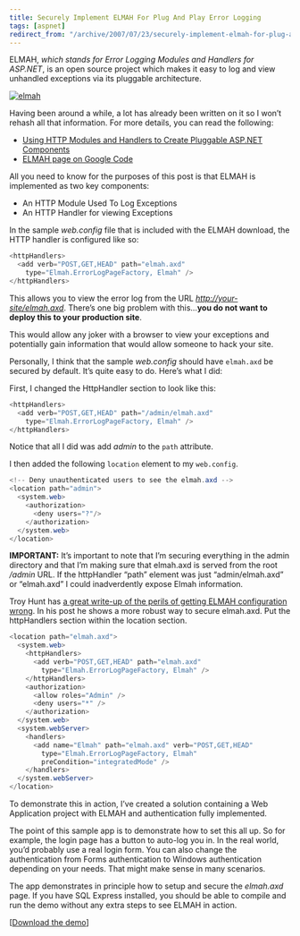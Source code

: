 ```yaml
---
title: Securely Implement ELMAH For Plug And Play Error Logging
tags: [aspnet]
redirect_from: "/archive/2007/07/23/securely-implement-elmah-for-plug-and-play-error-logging.aspx/"
---
```


ELMAH, *which stands for Error Logging Modules and Handlers for
ASP.NET*, is an open source project which makes it easy to log and view
unhandled exceptions via its pluggable architecture.

[![elmah](https://haacked.com/assets/images/haacked_com/WindowsLiveWriter/Securely-Implement-ELMAH-For-Plug-And-Pl_94C5/elmah_thumb.png "elmah")](https://haacked.com/assets/images/haacked_com/WindowsLiveWriter/Securely-Implement-ELMAH-For-Plug-And-Pl_94C5/elmah_2.png)

Having been around a while, a lot has already been written on it so I
won’t rehash all that information. For more details, you can read the
following:

-   [Using HTTP Modules and Handlers to Create Pluggable ASP.NET
    Components](http://msdn2.microsoft.com/en-us/library/aa479332.aspx "The article that started it all")
-   [ELMAH page on Google
    Code](http://code.google.com/p/elmah/ "ELMAH on Google Code")

All you need to know for the purposes of this post is that ELMAH is
implemented as two key components:

-   An HTTP Module Used To Log Exceptions
-   An HTTP Handler for viewing Exceptions

In the sample *web.config* file that is included with the ELMAH
download, the HTTP handler is configured like so:

```csharp
<httpHandlers>
  <add verb="POST,GET,HEAD" path="elmah.axd" 
    type="Elmah.ErrorLogPageFactory, Elmah" />
</httpHandlers>
```

This allows you to view the error log from the URL
*[http://your-site/elmah.axd](http://your-site/elmah.axd)*. There’s one
big problem with this...**you do not want to deploy this to your
production site**.

This would allow any joker with a browser to view your exceptions and
potentially gain information that would allow someone to hack your site.

Personally, I think that the sample *web.config* should have `elmah.axd`
be secured by default. It’s quite easy to do. Here’s what I did:

First, I changed the HttpHandler section to look like this:

```csharp
<httpHandlers>
  <add verb="POST,GET,HEAD" path="/admin/elmah.axd" 
    type="Elmah.ErrorLogPageFactory, Elmah" />
</httpHandlers>
```

Notice that all I did was add *admin* to the `path` attribute.

I then added the following `location` element to my `web.config`.

```csharp
<!-- Deny unauthenticated users to see the elmah.axd -->
<location path="admin">
  <system.web>
    <authorization>
      <deny users="?"/>
    </authorization>
  </system.web>
</location>
```

**IMPORTANT:** It’s important to note that I’m securing everything in the admin directory and that I’m making sure that elmah.axd is served from the root */admin* URL. If the httpHandler “path” element was just “admin/elmah.axd” or “elmah.axd” I could inadverdently expose Elmah information.

Troy Hunt has [a great write-up of the perils of getting ELMAH configuration
wrong](http://www.troyhunt.com/2012/01/aspnet-session-hijacking-with-google.html "ASP.NET Session Hijacking"). In his post he shows a more robust way to secure elmah.axd. Put the httpHandlers section within the location section.

```csharp
<location path="elmah.axd">
  <system.web>
    <httpHandlers>
      <add verb="POST,GET,HEAD" path="elmah.axd" 
        type="Elmah.ErrorLogPageFactory, Elmah" />
    </httpHandlers>
    <authorization>
      <allow roles="Admin" />
      <deny users="*" />
    </authorization>
  </system.web>
  <system.webServer>
    <handlers>
      <add name="Elmah" path="elmah.axd" verb="POST,GET,HEAD"
        type="Elmah.ErrorLogPageFactory, Elmah"
        preCondition="integratedMode" />
    </handlers>
  </system.webServer>
</location>
```

To demonstrate this in action, I’ve created a solution containing a Web Application project with ELMAH and authentication fully implemented.

The point of this sample app is to demonstrate how to set this all up. So for example, the login page has a button to auto-log you in. In the real world, you’d probably use a real login form. You can also change the authentication from Forms authentication to Windows authentication depending on your needs. That might make sense in many scenarios.

The app demonstrates in principle how to setup and secure the *elmah.axd* page. If you have SQL Express installed, you should be able to compile and run the demo without any extra steps to see ELMAH in action.

[[Download the demo](https://haacked.com/code/securing-elmah-demo.zip "Elmah Demo")]
